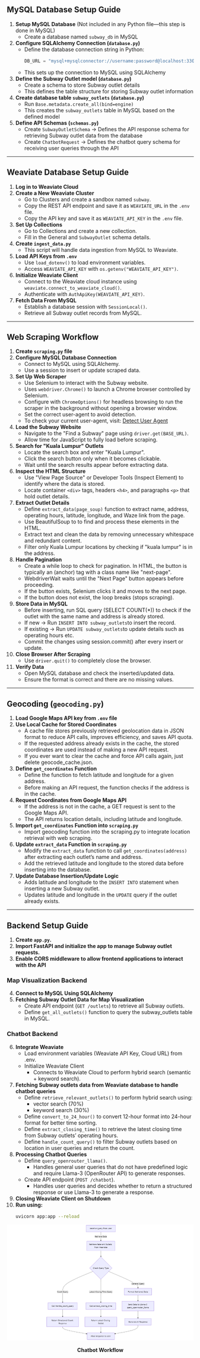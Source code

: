 ## MySQL Database Setup Guide
1. **Setup MySQL Database** (Not included in any Python file—this step is done in MySQL)
   - Create a database named `subway_db` in MySQL
2. **Configure SQLAlchemy Connection (`database.py`)**
   - Define the database connection string in Python:
     ```python
     DB_URL = "mysql+mysqlconnector://username:password@localhost:3306/subway_db"
     ```
   - This sets up the connection to MySQL using SQLAlchemy
3. **Define the Subway Outlet model (`database.py`)**
   - Create a schema to store Subway outlet details
   - This defines the table structure for storing Subway outlet information
4. **Create database table `subway_outlets` (`database.py`)**
   - Run `Base.metadata.create_all(bind=engine)`
   - This creates the `subway_outlets` table in MySQL based on the defined model
5. **Define API Schemas (`schemas.py`)**
   - Create `SubwayOutletSchema` → Defines the API response schema for retrieving Subway outlet data from the database
   - Create `ChatbotRequest` → Defines the chatbot query schema for receiving user queries through the API

---

## Weaviate Database Setup Guide
1. **Log in to Weaviate Cloud**
2. **Create a New Weaviate Cluster**
   - Go to Clusters and create a sandbox named `subway`.
   - Copy the REST API endpoint and save it as `WEAVIATE_URL` in the `.env` file.
   - Copy the API key and save it as `WEAVIATE_API_KEY` in the `.env` file.
3. **Set Up Collections**
   - Go to Collections and create a new collection.
   - Fill in the General and `SubwayOutlet` schema details.
4. **Create `ingest_data.py`**
   - This script will handle data ingestion from MySQL to Weaviate.
5. **Load API Keys from `.env`**
   - Use `load_dotenv()` to load environment variables.
   - Access `WEAVIATE_API_KEY` with `os.getenv("WEAVIATE_API_KEY")`.
6. **Initialize Weaviate Client**
   - Connect to the Weaviate cloud instance using `weaviate.connect_to_weaviate_cloud()`.
   - Authenticate with `AuthApiKey(WEAVIATE_API_KEY)`.
7. **Fetch Data From MySQL**
   - Establish a database session with `SessionLocal()`.
   - Retrieve all Subway outlet records from MySQL.

---

## Web Scraping Workflow
1. **Create `scraping.py` file**
2. **Configure MySQL Database Connection**
   - Connect to MySQL using SQLAlchemy.
   - Use a session to insert or update scraped data.
3. **Set Up Web Scraper**
   - Use Selenium to interact with the Subway website.
   - Uses `webdriver.Chrome()` to launch a Chrome browser controlled by Selenium.
   - Configure with `ChromeOptions()` for headless browsing to run the scraper in the background without opening a browser window. 
   - Set the correct user-agent to avoid detection.
   - To check your current user-agent, visit: [Detect User Agent](https://www.whatismybrowser.com/detect/what-is-my-user-agent)
4. **Load the Subway Website**
   - Navigate to the "Find a Subway" page using `driver.get(BASE_URL)`.
   - Allow time for JavaScript to fully load before scraping.
5. **Search for "Kuala Lumpur" Outlets**
   - Locate the search box and enter "Kuala Lumpur".
   - Click the search button only when it becomes clickable.
   - Wait until the search results appear before extracting data.
6. **Inspect the HTML Structure**
   - Use "View Page Source" or Developer Tools (Inspect Element) to identify where the data is stored.
   - Locate container `<div>` tags, headers `<h4>`, and paragraphs `<p>` that hold outlet details.
7. **Extract Outlet Details**
   - Define `extract_data(page_soup)` function to extract name, address, operating hours, latitude, longitude, and Waze link from the page.
   - Use BeautifulSoup to to find and process these elements in the HTML.
   - Extract text and clean the data by removing unnecessary whitespace and redundant content.
   - Filter only Kuala Lumpur locations by checking if "kuala lumpur" is in the address.
8. **Handle Pagination**
   - Create a while loop to check for pagination. In HTML, the button is typically an <a> (anchor) tag with a class name like "next-page".
   - WebdriverWait waits until the "Next Page" button appears before proceeding.
   - If the button exists, Selenium clicks it and moves to the next page.
   - If the button does not exist, the loop breaks (stops scraping).
9. **Store Data in MySQL**
   - Before inserting, run SQL query (SELECT COUNT(*)) to check if the outlet with the same name and address is already stored.
   - If new → Run `INSERT INTO subway_outlets`to insert the record.
   - If existing → Run `UPDATE subway_outlets`to update details such as operating hours etc.
   - Commit the changes using session.commit() after every insert or update.
10. **Close Browser After Scraping**
    - Use `driver.quit()` to completely close the browser.
11. **Verify Data**
    - Open MySQL database and check the inserted/updated data.
    - Ensure the format is correct and there are no missing values.

---

## Geocoding (`geocoding.py`)
1. **Load Google Maps API key from `.env` file**
2. **Use Local Cache for Stored Coordinates**
   - A cache file stores previously retrieved geolocation data in JSON format to reduce API calls, improves efficiency, and saves API quota.
   - If the requested address already exists in the cache, the stored coordinates are used instead of making a new API request.
   - If you ever want to clear the cache and force API calls again, just delete geocode_cache.json.
3. **Define `get_coordinates` Function**
   - Define the function to fetch latitude and longitude for a given address.
   - Before making an API request, the function checks if the address is in the cache.
4. **Request Coordinates from Google Maps API**
   - If the address is not in the cache, a GET request is sent to the Google Maps API.
   - The API returns location details, including latitude and longitude.
5. **Import `get_coordinates` Function into `scraping.py`**
   - Import geocoding function into the scraping.py to integrate location retrieval with web scraping.
6. **Update `extract_data` Function in `scraping.py`**
   - Modify the `extract_data` function to call `get_coordinates(address)` after extracting each outlet’s name and address.
   - Add the retrieved latitude and longitude to the stored data before inserting into the database.
7. **Update Database Insertion/Update Logic**
   - Adds latitude and longitude to the `INSERT INTO` statement when inserting a new Subway outlet.
   - Updates latitude and longitude in the `UPDATE` query if the outlet already exists.

---

## Backend Setup Guide
1. **Create `app.py`.**
2. **Import FastAPI and initialize the app to manage Subway outlet requests.**
3. **Enable CORS middleware to allow frontend applications to interact with the API**

### Map Visualization Backend
4. **Connect to MySQL Using SQLAlchemy**
5. **Fetching Subway Outlet Data for Map Visualization**
   - Create API endpoint (`GET /outlets`) to retrieve all Subway outlets.
   - Define `get_all_outlets()` function to query the subway_outlets table in MySQL.

### Chatbot Backend
6. **Integrate Weaviate**
   - Load environment variables (Weaviate API Key, Cloud URL) from .env.
   - Initialize Weaviate Client 
      - Connects to Weaviate Cloud to perform hybrid search (semantic + keyword search). 
7. **Fetching Subway outlets data from Weaviate database to handle chatbot queries**
   - Define `retrieve_relevant_outlets()` to perform hybrid search using:
      - vector search (70%)
      - keyword search (30%)
   - Define `convert_to_24_hour()` to convert 12-hour format into 24-hour format for better time sorting.
   - Define `extract_closing_time()` to retrieve the latest closing time from Subway outlets’ operating hours.
   - Define `handle_count_query()` to filter Subway outlets based on location in user queries and return the count.
8. **Processing Chatbot Queries**
   - Define `query_openrouter_llama()`.
      -  Handles general user queries that do not have predefined logic and require Llama-3 (OpenRouter API) to generate responses.
   - Create API endpoint (`POST /chatbot`).
      - Handles user queries and decides whether to return a structured response or use Llama-3 to generate a response.
9. **Closing Weaviate Client on Shutdown**
10. **Run using:**
    ```sh
    uvicorn app:app --reload
    ```

<p align="center">
  <img src="chatbot-workflow.png" alt="Chatbot Workflow">
</p>

<p align="center"><b>Chatbot Workflow</b></p>
